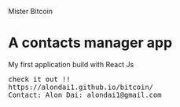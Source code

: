 
Mister Bitcoin

<h1> A contacts manager app </h1>
<p>My first application build with React Js </p>
<pre>
check it out !!
https://alondai1.github.io/bitcoin/
<span>Contact: Alon Dai: alondai1@gmail.com</span>
</pre>


